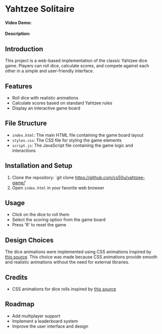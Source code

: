 # Yahtzee Solitaire
#### Video Demo:  <URL HERE>
#### Description:
## Introduction

This project is a web-based implementation of the classic Yahtzee dice game. Players can roll dice, calculate scores, and compete against each other in a simple and user-friendly interface.

## Features

- Roll dice with realistic animations
- Calculate scores based on standard Yahtzee rules
- Display an interactive game board

## File Structure

- `index.html`: The main HTML file containing the game board layout
- `styles.css`: The CSS file for styling the game elements
- `script.js`: The JavaScript file containing the game logic and interactions

## Installation and Setup

1. Clone the repository: `git clone https://github.com/cs50u/yahtzee-game/'
2. Open `index.html` in your favorite web browser

## Usage

- Click on the dice to roll them
- Select the scoring option from the game board
- Press 'R' to reset the game

## Design Choices

The dice animations were implemented using CSS animations inspired by [this source](https://codesandbox.io/s/animated-3d-dice-roll-eorl0). This choice was made because CSS animations provide smooth and realistic animations without the need for external libraries.

## Credits

- CSS animations for dice rolls inspired by [this source](https://codesandbox.io/s/animated-3d-dice-roll-eorl0)

## Roadmap

- Add multiplayer support
- Implement a leaderboard system
- Improve the user interface and design